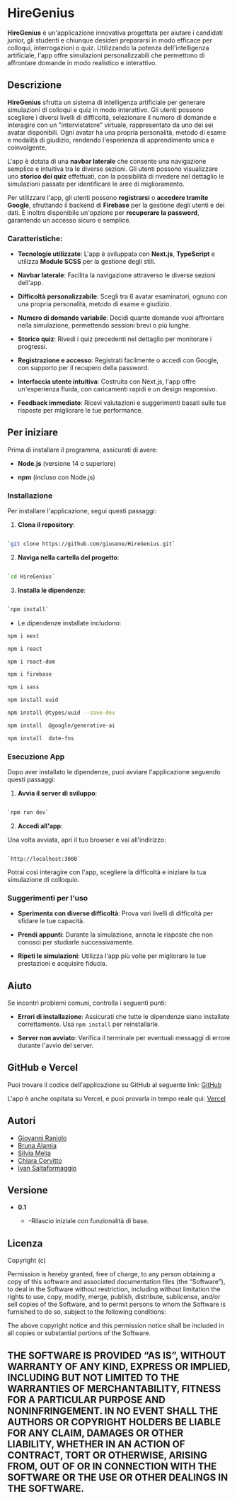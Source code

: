 # HireGenius
  
**HireGenius** è un'applicazione innovativa progettata per aiutare i candidati junior, gli studenti e chiunque desideri prepararsi in modo efficace per colloqui, interrogazioni o quiz. Utilizzando la potenza dell'intelligenza artificiale, l'app offre simulazioni personalizzabili che permettono di affrontare domande in modo realistico e interattivo.

## Descrizione
  
**HireGenius** sfrutta un sistema di intelligenza artificiale per generare simulazioni di colloqui e quiz in modo interattivo. Gli utenti possono scegliere i diversi livelli di difficoltà, selezionare il numero di domande e interagire con un "intervistatore" virtuale, rappresentato da uno dei sei avatar disponibili. Ogni avatar ha una propria personalità, metodo di esame e modalità di giudizio, rendendo l'esperienza di apprendimento unica e coinvolgente.

L'app è dotata di una **navbar laterale** che consente una navigazione semplice e intuitiva tra le diverse sezioni. Gli utenti possono visualizzare uno **storico dei quiz** effettuati, con la possibilità di rivedere nel dettaglio le simulazioni passate per identificare le aree di miglioramento.

Per utilizzare l'app, gli utenti possono **registrarsi** o **accedere tramite Google**, sfruttando il backend di **Firebase** per la gestione degli utenti e dei dati. È inoltre disponibile un'opzione per **recuperare la password**, garantendo un accesso sicuro e semplice.

### Caratteristiche:

  

-  **Tecnologie utilizzate**: L'app è sviluppata con **Next.js**, **TypeScript** e utilizza **Module SCSS** per la gestione degli stili.

-  **Navbar laterale**: Facilita la navigazione attraverso le diverse sezioni dell'app.

-  **Difficoltà personalizzabile**: Scegli tra 6 avatar esaminatori, ognuno con una propria personalità, metodo di esame e giudizio.

-  **Numero di domande variabile**: Decidi quante domande vuoi affrontare nella simulazione, permettendo sessioni brevi o più lunghe.

-  **Storico quiz**: Rivedi i quiz precedenti nel dettaglio per monitorare i progressi.

-  **Registrazione e accesso**: Registrati facilmente o accedi con Google, con supporto per il recupero della password.

-  **Interfaccia utente intuitiva**: Costruita con Next.js, l'app offre un'esperienza fluida, con caricamenti rapidi e un design responsivo.

-  **Feedback immediato**: Ricevi valutazioni e suggerimenti basati sulle tue risposte per migliorare le tue performance.

  

## Per iniziare

Prima di installare il programma, assicurati di avere:

-  **Node.js** (versione 14 o superiore)

-  **npm** (incluso con Node.js)

### Installazione

Per installare l'applicazione, segui questi passaggi:

1.  **Clona il repository**:

```bash

`git clone https://github.com/giusene/HireGenius.git`

```

2.  **Naviga nella cartella del progetto**:

```bash

`cd HireGenius`

```

  

3.  **Installa le dipendenze**:

```bash

`npm install`

```

- Le dipendenze installate includono:

```bash
npm i next

npm i react

npm i react-dom

npm i firebase

npm i sass

npm install uuid

npm install @types/uuid --save-dev

npm install  @google/generative-ai

npm install  date-fns
```

### Esecuzione App

  
Dopo aver installato le dipendenze, puoi avviare l'applicazione seguendo questi passaggi: 

1.  **Avvia il server di sviluppo**:

```bash

`npm run dev`

```

2.  **Accedi all'app**:

Una volta avviata, apri il tuo browser e vai all'indirizzo:

```arduino

`http://localhost:3000`

```

Potrai così interagire con l'app, scegliere la difficoltà e iniziare la tua simulazione di colloquio.

  

### Suggerimenti per l'uso

  



  

-  **Sperimenta con diverse difficoltà**: Prova vari livelli di difficoltà per sfidare le tue capacità.

-  **Prendi appunti**: Durante la simulazione, annota le risposte che non conosci per studiarle successivamente.

-  **Ripeti le simulazioni**: Utilizza l'app più volte per migliorare le tue prestazioni e acquisire fiducia.

  

## Aiuto

Se incontri problemi comuni, controlla i seguenti punti:

-  **Errori di installazione**: Assicurati che tutte le dipendenze siano installate correttamente. Usa `npm install` per reinstallarle.

-  **Server non avviato**: Verifica il terminale per eventuali messaggi di errore durante l'avvio del server.

## GitHub e Vercel
  
Puoi trovare il codice dell'applicazione su GitHub al seguente link: [GitHub](https://github.com/giusene/HireGenius)

  

L'app è anche ospitata su Vercel, e puoi provarla in tempo reale qui: [Vercel ](https://hire-genius.vercel.app/)

  

## Autori

-  [Giovanni Raniolo](https://github.com/GiovanniRaniolo) 
-  [Bruna Alamia](https://github.com/majinbrum) 
-  [Silvia Melia](https://github.com/meliasil) 
-  [Chiara Corvitto](https://github.com/Birdofillome) 
-  [Ivan Saltaformaggio](https://github.com/Nikeandros) 

## Versione
  

-  **0.1**

      - -Rilascio iniziale con funzionalità di base.

## Licenza

Copyright (c) <YEAR> <COPYRIGHT HOLDERS>

Permission is hereby granted, free of charge, to any person obtaining a copy of this software and associated documentation files (the “Software”), to deal in the Software without restriction, including without limitation the rights to use, copy, modify, merge, publish, distribute, sublicense, and/or sell copies of the Software, and to permit persons to whom the Software is furnished to do so, subject to the following conditions:

The above copyright notice and this permission notice shall be included in all copies or substantial portions of the Software.

THE SOFTWARE IS PROVIDED “AS IS”, WITHOUT WARRANTY OF ANY KIND, EXPRESS OR IMPLIED, INCLUDING BUT NOT LIMITED TO THE WARRANTIES OF MERCHANTABILITY, FITNESS FOR A PARTICULAR PURPOSE AND NONINFRINGEMENT. IN NO EVENT SHALL THE AUTHORS OR COPYRIGHT HOLDERS BE LIABLE FOR ANY CLAIM, DAMAGES OR OTHER LIABILITY, WHETHER IN AN ACTION OF CONTRACT, TORT OR OTHERWISE, ARISING FROM, OUT OF OR IN CONNECTION WITH THE SOFTWARE OR THE USE OR OTHER DEALINGS IN THE SOFTWARE.
----------
